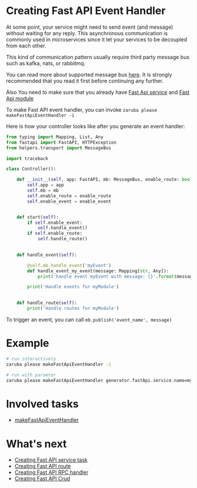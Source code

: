 # Creating Fast API Event Handler

At some point, your service might need to send event (and message) without waiting for any reply. This asynchronous communication is commonly used in microservices since it let your services to be decoupled from each other.

This kind of communication pattern usually require third party message bus such as kafka, nats, or rabbitmq.

You can read more about supported message bus [here](fast-api-message-bus.md). It is strongly recommended that you read it first before continuing any further.

Also You need to make sure that you already have [Fast Api service](creating-fast-api-service.md) and [Fast Api module](creating-fast-api-module.md)

To make Fast API event handler, you can invoke `zaruba please makeFastApiEventHandler -i`

Here is how your controller looks like after you generate an event handler:

```python
from typing import Mapping, List, Any
from fastapi import FastAPI, HTTPException
from helpers.transport import MessageBus

import traceback

class Controller():

    def __init__(self, app: FastAPI, mb: MessageBus, enable_route: bool, enable_event: bool):
        self.app = app
        self.mb = mb
        self.enable_route = enable_route
        self.enable_event = enable_event


    def start(self):
        if self.enable_event:
            self.handle_event()
        if self.enable_route:
            self.handle_route()
    

    def handle_event(self):

        @self.mb.handle_event('myEvent')
        def handle_event_my_event(message: Mapping[str, Any]):
            print('handle event myEvent with message: {}'.format(message))

        print('Handle events for myModule')
    

    def handle_route(self):
        print('Handle routes for myModule')

```

To trigger an event, you can call `mb.publish('event_name', message)`

# Example

```sh
# run interactively
zaruba please makeFastApiEventHandler -i

# run with paramter
zaruba please makeFastApiEventHandler generator.fastApi.service.name=myService generator.fastApi.module.name=myModule generator.fastApi.event.name=myEvent
```

# Involved tasks

* [makeFastApiEventHandler](tasks/makeFastApiEventHandler.md)


# What's next

* [Creating Fast API service task](creating-fast-api-service-task.md)
* [Creating Fast API route](creating-fast-api-route.md)
* [Creating Fast API RPC handler](creating-fast-api-rpc-handler.md)
* [Creating Fast API Crud](creating-fast-api-crud.md)